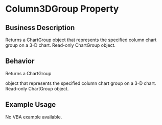 # Column3DGroup Property

## Business Description
Returns a ChartGroup object that represents the specified column chart group on a 3-D chart. Read-only ChartGroup object.

## Behavior
Returns a ChartGroup

 object that represents the specified column chart group on a 3-D chart. Read-only ChartGroup object.

## Example Usage
No VBA example available.